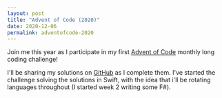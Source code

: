 ```yaml
---
layout: post
title: "Advent of Code (2020)"
date: 2020-12-06
permalink: adventofcode-2020
---
```

<!-- ![1.png]({{site.url}}/assets/resources-adventofcode-2020/1.png) -->

Join me this year as I participate in my first [Advent of Code](https://adventofcode.com) monthly long coding challenge!

I'll be sharing my solutions on [GitHub](https://github.com/joshspicer/adventofcode2020) as I complete them.  I've started the challenge solving the solutions in Swift, with the idea that i'll be rotating languages throughout (I started week 2 writing some F#).
